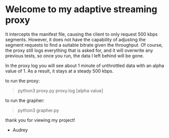 # Welcome to my adaptive streaming proxy

It intercepts the manifest file, causing the client to only request 500 kbps segments. However, it does not have the capability of adjusting the segment requests to find a suitable bitrate given the throughput. Of course, the proxy still logs everything that is asked for, and it will overwrite any previous tests, so once you run, the data I left behind will be gone.

In the proxy log you will see about 1 minute of unthrottled data with an alpha value of 1. As a result, it stays at a steady 500 kbps.


to run the proxy:
> python3 proxy.py proxy.log [alpha value]

to run the grapher:
> python3 grapher.py

thank you for viewing my project!
- Audrey